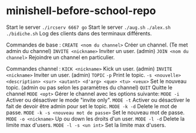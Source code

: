 # minishell-before-school-repo


Start le server
```./ircserv 6667 go``` Start le server
 ```./aug.sh``` ```./alex.sh``` ```./bidiche.sh``` Log des clients dans des terminaux différents.

Commandes de base :
 ```CREATE <nom du channel>``` Créer un channel. (Te met admin du channel)
 ```INVITE <nickname>``` Inviter un user.  (admin)
```JOIN <nom du channel>``` Rejoindre un channel en particulier.

Commandes channel :
```KICK <nickname>``` Kick un user. (admin)
```INVITE <nickname>``` Inviter un user. (admin)
```TOPIC``` 
        ```-p``` Print le topic.
        ```-s <nouvelle> <description> <sur> <autant> <d'arg> <que> <tu> <veux>``` Set le nouveau topic. (admin ou pas selon les paramètres du channel)
```QUIT``` Quitte le channel
```MODE <opt>``` Gérer le channel avec les options suivante:
        ```MODE -i``` Activer ou désactiver le mode "invite only".
        ```MODE -t``` Activer ou désactiver le fait de devoir être admin pour set le topic.
        ```MODE -k -d``` Delete le mot de passe.
        ```MODE -k -s <nouveau mot de passe>``` Set le nouveau mot de passe.
        ```MODE -o <nickname>``` Up ou down les droits d'un user.
        ```MODE -l -d``` Delete la limite max d'users.
        ```MODE -l -s <un int>``` Set la limite max d'users.

